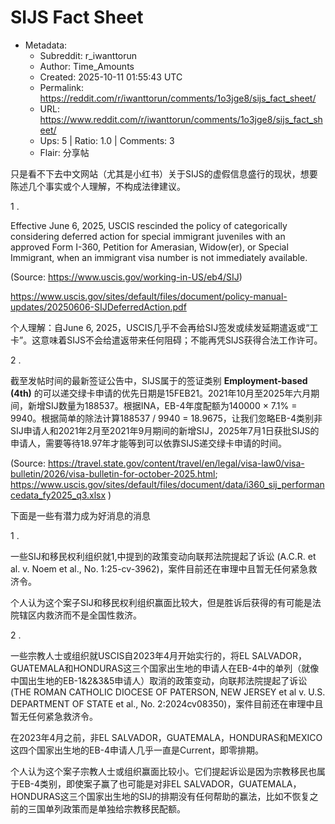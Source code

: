 # SIJS Fact Sheet

- Metadata:
  - Subreddit: r_iwanttorun
  - Author: Time_Amounts
  - Created: 2025-10-11 01:55:43 UTC
  - Permalink: https://reddit.com/r/iwanttorun/comments/1o3jge8/sijs_fact_sheet/
  - URL: https://www.reddit.com/r/iwanttorun/comments/1o3jge8/sijs_fact_sheet/
  - Ups: 5 | Ratio: 1.0 | Comments: 3
  - Flair: 分享帖


只是看不下去中文网站（尤其是小红书）关于SIJS的虚假信息盛行的现状，想要陈述几个事实或个人理解，不构成法律建议。

1 .

Effective June 6, 2025, USCIS rescinded the policy of categorically
considering deferred action for special immigrant juveniles with an
approved Form I-360, Petition for Amerasian, Widow(er), or Special
Immigrant, when an immigrant visa number is not immediately available.

(Source: <https://www.uscis.gov/working-in-US/eb4/SIJ>)

<https://www.uscis.gov/sites/default/files/document/policy-manual-updates/20250606-SIJDeferredAction.pdf>

个人理解：自June 6,
2025，USCIS几乎不会再给SIJ签发或续发延期遣返或“工卡”。这意味着SIJS不会给遣返带来任何阻碍；不能再凭SIJS获得合法工作许可。

2 .

截至发帖时间的最新签证公告中，SIJS属于的签证类别 **Employment-based
(4th)**
的可以递交绿卡申请的优先日期是15FEB21。2021年10月至2025年六月期间，新增SIJ数量为188537。根据INA，EB-4年度配额为140000
× 7.1% = 9940。根据简单的除法计算188537 / 9940 =
18.9675，让我们忽略EB-4类别非SIJ申请人和2021年2月至2021年9月期间的新增SIJ，2025年7月1日获批SIJS的申请人，需要等待18.97年才能等到可以依靠SIJS递交绿卡申请的时间。

(Source:
<https://travel.state.gov/content/travel/en/legal/visa-law0/visa-bulletin/2026/visa-bulletin-for-october-2025.html>;
<https://www.uscis.gov/sites/default/files/document/data/i360_sij_performancedata_fy2025_q3.xlsx>
)

下面是一些有潜力成为好消息的消息

1 .

一些SIJ和移民权利组织就1,中提到的政策变动向联邦法院提起了诉讼 (A.C.R. et
al. v. Noem et al., No.
1:25-cv-3962)，案件目前还在审理中且暂无任何紧急救济令。

个人认为这个案子SIJ和移民权利组织赢面比较大，但是胜诉后获得的有可能是法院辖区内救济而不是全国性救济。

2 .

一些宗教人士或组织就USCIS自2023年4月开始实行的，将EL
SALVADOR，GUATEMALA和HONDURAS这三个国家出生地的申请人在EB-4中的单列（就像中国出生地的EB-1&2&3&5申请人）取消的政策变动，向联邦法院提起了诉讼
(THE ROMAN CATHOLIC DIOCESE OF PATERSON, NEW JERSEY et al v. U.S.
DEPARTMENT OF STATE et al., No.
2:2024cv08350)，案件目前还在审理中且暂无任何紧急救济令。

在2023年4月之前，非EL
SALVADOR，GUATEMALA，HONDURAS和MEXICO这四个国家出生地的EB-4申请人几乎一直是Current，即零排期。

个人认为这个案子宗教人士或组织赢面比较小。它们提起诉讼是因为宗教移民也属于EB-4类别，即使案子赢了也可能是对非EL
SALVADOR，GUATEMALA，HONDURAS这三个国家出生地的SIJ的排期没有任何帮助的赢法，比如不恢复之前的三国单列政策而是单独给宗教移民配额。

